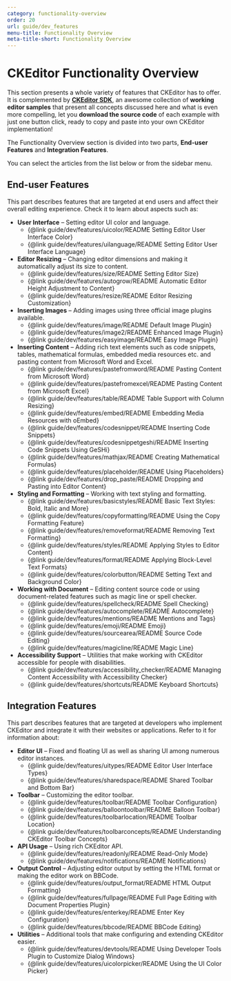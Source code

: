 ```yaml
---
category: functionality-overview
order: 20
url: guide/dev_features
menu-title: Functionality Overview
meta-title-short: Functionality Overview
---
```

<!--
Copyright (c) 2003-2018, CKSource - Frederico Knabben. All rights reserved.
For licensing, see LICENSE.md.
-->

# CKEditor Functionality Overview

This section presents a whole variety of features that CKEditor has to offer. It is complemented by [**CKEditor SDK**](https://sdk.ckeditor.com/), an awesome collection of **working editor samples** that present all concepts discussed here and what is even more compelling, let you **download the source code** of each example with just one button click, ready to copy and paste into your own CKEditor implementation!

The Functionality Overview section is divided into two parts, **End-user Features** and **Integration Features**.

<info-box hint="">
    You can select the articles from the list below or from the sidebar menu.
</info-box>

## End-user Features
This part describes features that are targeted at end users and affect their overall editing experience. Check it to learn about aspects such as:

* **User Interface** &ndash; Setting editor UI color and language.
    * {@link guide/dev/features/uicolor/README Setting Editor User Interface Color}
    * {@link guide/dev/features/uilanguage/README Setting Editor User Interface Language}
* **Editor Resizing** &ndash; Changing editor dimensions and making it automatically adjust its size to content.
    * {@link guide/dev/features/size/README Setting Editor Size}
    * {@link guide/dev/features/autogrow/README Automatic Editor Height Adjustment to Content}
    * {@link guide/dev/features/resize/README Editor Resizing Customization}
* **Inserting Images** &ndash; Adding images using three official image plugins available.
    * {@link guide/dev/features/image/README Default Image Plugin}
    * {@link guide/dev/features/image2/README Enhanced Image Plugin}
    * {@link guide/dev/features/easyimage/README Easy Image Plugin}
* **Inserting Content** &ndash; Adding rich text elements such as code snippets, tables, mathematical formulas, embedded media resources etc. and pasting content from Microsoft Word and Excel.
    * {@link guide/dev/features/pastefromword/README Pasting Content from Microsoft Word}
    * {@link guide/dev/features/pastefromexcel/README Pasting Content from Microsoft Excel}
    * {@link guide/dev/features/table/README Table Support with Column Resizing}
    * {@link guide/dev/features/embed/README Embedding Media Resources with oEmbed}
    * {@link guide/dev/features/codesnippet/README Inserting Code Snippets}
    * {@link guide/dev/features/codesnippetgeshi/README Inserting Code Snippets Using GeSHi}
    * {@link guide/dev/features/mathjax/README Creating Mathematical Formulas}
    * {@link guide/dev/features/placeholder/README Using Placeholders}
    * {@link guide/dev/features/drop_paste/README Dropping and Pasting into Editor Content}
* **Styling and Formatting** &ndash; Working with text styling and formatting.
    * {@link guide/dev/features/basicstyles/README Basic Text Styles: Bold, Italic and More}
    * {@link guide/dev/features/copyformatting/README Using the Copy Formatting Feature}
    * {@link guide/dev/features/removeformat/README Removing Text Formatting}
    * {@link guide/dev/features/styles/README Applying Styles to Editor Content}
    * {@link guide/dev/features/format/README Applying Block-Level Text Formats}
    * {@link guide/dev/features/colorbutton/README Setting Text and Background Color}
* **Working with Document** &ndash; Editing content source code or using document-related features such as magic line or spell checker.
    * {@link guide/dev/features/spellcheck/README Spell Checking}
    * {@link guide/dev/features/autocomplete/README Autocomplete}
    * {@link guide/dev/features/mentions/README Mentions and Tags}
    * {@link guide/dev/features/emoji/README Emoji}
    * {@link guide/dev/features/sourcearea/README Source Code Editing}
    * {@link guide/dev/features/magicline/README Magic Line}
* **Accessibility Support** &ndash; Utilities that make working with CKEditor accessible for people with disabilities.
    * {@link guide/dev/features/accessibility_checker/README Managing Content Accessibility with Accessibility Checker}
    * {@link guide/dev/features/shortcuts/README Keyboard Shortcuts}

## Integration Features
This part describes features that are targeted at developers who implement CKEditor and integrate it with their websites or applications. Refer to it for information about:

* **Editor UI** &ndash; Fixed and floating UI as well as sharing UI among numerous editor instances.
    * {@link guide/dev/features/uitypes/README Editor User Interface Types}
    * {@link guide/dev/features/sharedspace/README Shared Toolbar and Bottom Bar}
* **Toolbar** &ndash; Customizing the editor toolbar.
    * {@link guide/dev/features/toolbar/README Toolbar Configuration}
    * {@link guide/dev/features/balloontoolbar/README Balloon Toolbar}
    * {@link guide/dev/features/toolbarlocation/README Toolbar Location}
    * {@link guide/dev/features/toolbarconcepts/README Understanding CKEditor Toolbar Concepts}
* **API Usage** &ndash; Using rich CKEditor API.
    * {@link guide/dev/features/readonly/README Read-Only Mode}
    * {@link guide/dev/features/notifications/README Notifications}
* **Output Control** &ndash; Adjusting editor output by setting the HTML format or making the editor work on BBCode.
    * {@link guide/dev/features/output_format/README HTML Output Formatting}
    * {@link guide/dev/features/fullpage/README Full Page Editing with Document Properties Plugin}
    * {@link guide/dev/features/enterkey/README Enter Key Configuration}
    * {@link guide/dev/features/bbcode/README BBCode Editing}
* **Utilities** &ndash; Additional tools that make configuring and extending CKEditor easier.
    * {@link guide/dev/features/devtools/README Using Developer Tools Plugin to Customize Dialog Windows}
    * {@link guide/dev/features/uicolorpicker/README Using the UI Color Picker}
